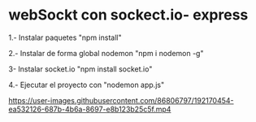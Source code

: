 # webSockt con sockect.io- express
1.- Instalar paquetes "npm install"

2.- Instalar de forma global nodemon "npm i nodemon -g"

3- Instalar socket.io "npm install socket.io"

4.- Ejecutar el proyecto con "nodemon app.js"




https://user-images.githubusercontent.com/86806797/192170454-ea532126-687b-4b6a-8697-e8b123b25c5f.mp4

